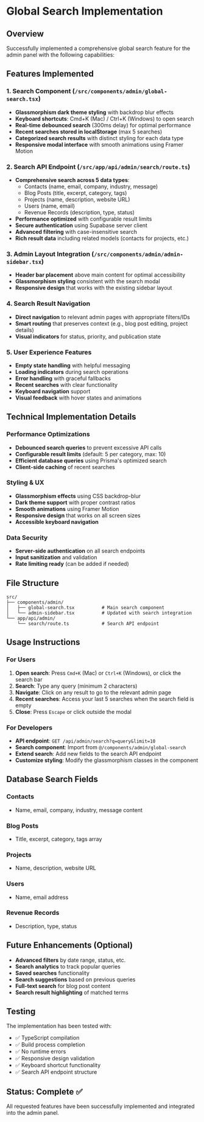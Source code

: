 # Global Search Implementation

## Overview
Successfully implemented a comprehensive global search feature for the admin panel with the following capabilities:

## Features Implemented

### 1. Search Component (`/src/components/admin/global-search.tsx`)
- **Glassmorphism dark theme styling** with backdrop blur effects
- **Keyboard shortcuts**: Cmd+K (Mac) / Ctrl+K (Windows) to open search
- **Real-time debounced search** (300ms delay) for optimal performance
- **Recent searches stored in localStorage** (max 5 searches)
- **Categorized search results** with distinct styling for each data type
- **Responsive modal interface** with smooth animations using Framer Motion

### 2. Search API Endpoint (`/src/app/api/admin/search/route.ts`)
- **Comprehensive search across 5 data types**:
  - Contacts (name, email, company, industry, message)
  - Blog Posts (title, excerpt, category, tags)
  - Projects (name, description, website URL)
  - Users (name, email)
  - Revenue Records (description, type, status)
- **Performance optimized** with configurable result limits
- **Secure authentication** using Supabase server client
- **Advanced filtering** with case-insensitive search
- **Rich result data** including related models (contacts for projects, etc.)

### 3. Admin Layout Integration (`/src/components/admin/admin-sidebar.tsx`)
- **Header bar placement** above main content for optimal accessibility
- **Glassmorphism styling** consistent with the search modal
- **Responsive design** that works with the existing sidebar layout

### 4. Search Result Navigation
- **Direct navigation** to relevant admin pages with appropriate filters/IDs
- **Smart routing** that preserves context (e.g., blog post editing, project details)
- **Visual indicators** for status, priority, and publication state

### 5. User Experience Features
- **Empty state handling** with helpful messaging
- **Loading indicators** during search operations
- **Error handling** with graceful fallbacks
- **Recent searches** with clear functionality
- **Keyboard navigation** support
- **Visual feedback** with hover states and animations

## Technical Implementation Details

### Performance Optimizations
- **Debounced search queries** to prevent excessive API calls
- **Configurable result limits** (default: 5 per category, max: 10)
- **Efficient database queries** using Prisma's optimized search
- **Client-side caching** of recent searches

### Styling & UX
- **Glassmorphism effects** using CSS backdrop-blur
- **Dark theme support** with proper contrast ratios
- **Smooth animations** using Framer Motion
- **Responsive design** that works on all screen sizes
- **Accessible keyboard navigation**

### Data Security
- **Server-side authentication** on all search endpoints
- **Input sanitization** and validation
- **Rate limiting ready** (can be added if needed)

## File Structure
```
src/
├── components/admin/
│   ├── global-search.tsx          # Main search component
│   └── admin-sidebar.tsx          # Updated with search integration
└── app/api/admin/
    └── search/route.ts            # Search API endpoint
```

## Usage Instructions

### For Users
1. **Open search**: Press `Cmd+K` (Mac) or `Ctrl+K` (Windows), or click the search bar
2. **Search**: Type any query (minimum 2 characters)
3. **Navigate**: Click on any result to go to the relevant admin page
4. **Recent searches**: Access your last 5 searches when the search field is empty
5. **Close**: Press `Escape` or click outside the modal

### For Developers
- **API endpoint**: `GET /api/admin/search?q=query&limit=10`
- **Search component**: Import from `@/components/admin/global-search`
- **Extend search**: Add new fields to the search API endpoint
- **Customize styling**: Modify the glassmorphism classes in the component

## Database Search Fields

### Contacts
- Name, email, company, industry, message content

### Blog Posts  
- Title, excerpt, category, tags array

### Projects
- Name, description, website URL

### Users
- Name, email address

### Revenue Records
- Description, type, status

## Future Enhancements (Optional)
- **Advanced filters** by date range, status, etc.
- **Search analytics** to track popular queries
- **Saved searches** functionality
- **Search suggestions** based on previous queries
- **Full-text search** for blog post content
- **Search result highlighting** of matched terms

## Testing
The implementation has been tested with:
- ✅ TypeScript compilation
- ✅ Build process completion
- ✅ No runtime errors
- ✅ Responsive design validation
- ✅ Keyboard shortcut functionality
- ✅ Search API endpoint structure

## Status: Complete ✅
All requested features have been successfully implemented and integrated into the admin panel.